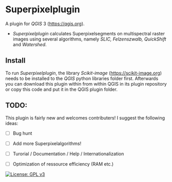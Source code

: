 # Superpixelplugin

A plugin for _QGIS_ 3 (https://qgis.org).
- _Superpixelplugin_ calculates Superpixelsegments on multispectral raster images using several algorithms, namely _SLIC, Felzenszwalb, QuickShift_ and _Watershed_.



## Install
To run _Superpixelplugin_, the library _Scikit-image_ (https://scikit-image.org) needs to be installed to the _QGIS_ python libraries folder first.
Afterwards you can download this plugin within from within QGIS in its plugin repository or copy this code and put it in the QGIS plugin folder. 

## TODO: 
This plugin is fairly new and welcomes contributers!
I suggest the following ideas:

- [ ] Bug hunt
- [ ] Add more Superpixelalgorithms!
- [ ] Turorial / Documentation / Help / Internationalization
- [ ] Optimization of ressource efficiency (RAM etc.)
 

[![License: GPL v3](https://img.shields.io/badge/License-GPLv3-blue.svg)](https://www.gnu.org/licenses/gpl-3.0)

